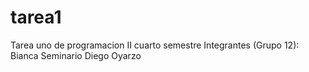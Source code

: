 # tarea1

Tarea uno de programacion II cuarto semestre
Integrantes (Grupo 12):
Bianca Seminario
Diego Oyarzo 
